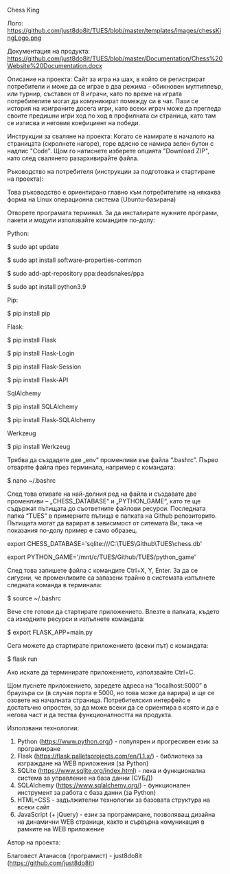 Chess King

Лого: 
https://github.com/just8do8it/TUES/blob/master/templates/images/chessKingLogo.png

Документация на продукта: 
https://github.com/just8do8it/TUES/blob/master/Documentation/Chess%20Website%20Documentation.docx

Описание на проекта: 
Сайт за игра на шах, в който се регистрират потребители и може да се играе в два режима - обикновен мултиплеър, или турнир, съставен от 8 играчи, като по време на играта потребителите могат да комуникират помежду си в чат. Пази се история на изиграните досега игри, като всеки играч може да прегледа своите предишни игри ход по ход в профилната си страница, като там се изписва и неговия коефициент на победи.

Инструкции за сваляне на проекта: 
Когато се намирате в началото на страницата (скролнете нагоре), горе вдясно се намира зелен бутон с надпис "Code". Щом го натиснете изберете опцията "Download ZIP", като след свалянето разархивирайте файла.


Ръководство на потребителя (инструкции за подготовка и стартиране на проекта):

Това ръководство е ориентирано главно към потребителите на някаква форма на Linux операционна система (Ubuntu-базирана)

Отворете програмата терминал. За да инсталирате нужните програми, пакети и модули използвайте командите по-долу:


Python:

$ sudo apt update

$ sudo apt install software-properties-common

$ sudo add-apt-repository ppa:deadsnakes/ppa

$ sudo apt install python3.9


Pip:

$ pip install pip


Flask:

$ pip install Flask

$ pip install Flask-Login

$ pip install Flask-Session

$ pip install Flask-API


SqlAlchemy

$ pip install SQLAlchemy

$ pip install Flask-SQLAlchemy


Werkzeug

$ pip install Werkzeug


Трябва да създадете две „env“ променливи във файла “.bashrc”.
Първо отваряте файла през терминала, например с командата:

 $ nano ~/.bashrc

След това отивате на най-долния ред на файла и създавате две променливи – „CHESS_DATABASE“ и „PYTHON_GAME“, като те ще съдържат пътищата до съответните файлови ресурси. Последната папка “TUES” в примерните пътища е папката на Github репозиторито. Пътищата могат да варират в зависимост от ситемата Ви, така че показания по-долу пример е само образец.

export CHESS_DATABASE='sqlite:///C:\\TUES\\Github\\TUES\\chess.db'

export PYTHON_GAME='/mnt/c/TUES/Github/TUES/python_game'
                                                                                                                 

След това запишете файла с командите Ctrl+X, Y, Enter.
За да се сигурни, че променливите са запазени трайно в системата изпълнете следната команда в терминала:

$ source ~/.bashrc

Вече сте готови да стартирате приложението. Влезте в папката, където са изходните ресурси и изпълнете командата:

$ export FLASK_APP=main.py

Сега можете да стартирате приложението (всеки път) с командата:

$ flask run

Ако искате да терминирате приложението, използвайте Ctrl+C.

Щом пуснете приложението, заредете адреса на “localhost:5000” в браузъра си (в случая порта е 5000, но това може да варира) и ще се озовете на началната страница. Потребителския интерфейс е достатъчно опростен, за да може всеки да се ориентира в която и да е негова част и да тества функционалността на продукта.


Използвани технологии:

1. Python (https://www.python.org/) - популярен и прогресивен език за програмиране
2. Flask (https://flask.palletsprojects.com/en/1.1.x/) - библиотека за изграждане на WEB приложения (за Python)
3. SQLite (https://www.sqlite.org/index.html) - лека и функционална система за управление на база данни (СУБД) 
4. SQLAlchemy (https://www.sqlalchemy.org/) - функционален инструмент за работа с база данни (за Python)
5. HTML+CSS - задължителни технологии за базовата структура на всеки сайт 
6. JavaScript (+ jQuery) - език за програмиране, позволяващ дизайна на динамични WEB страници, както и сървърна комуникация в рамките на WEB приложение


Автор на проекта:

Благовест Атанасов (програмист) - just8do8it (https://github.com/just8do8it)
